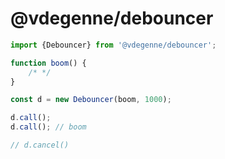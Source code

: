 # @vdegenne/debouncer

```js
import {Debouncer} from '@vdegenne/debouncer';

function boom() {
	/* */
}

const d = new Debouncer(boom, 1000);

d.call();
d.call(); // boom

// d.cancel()
```
